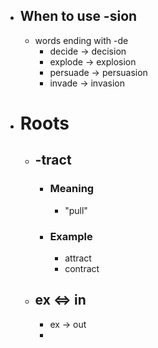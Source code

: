 - ## When to use -sion
	- words ending with -de
		- decide -> decision
		- explode -> explosion
		- persuade -> persuasion
		- invade -> invasion
- # Roots
	- ## -tract
		- ### Meaning
			- "pull"
		- ### Example
			- attract
			- contract
	- ## ex <=> in
		- ex -> out
		-